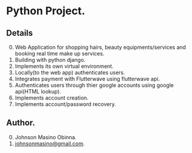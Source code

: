 # Python Project.

## Details
0. Web Application for shopping hairs, beauty equipments/services and booking real time make up services.
1. Building with python django.
2. Implements its own virtual environment.
3. Locally(to the web app) authenticates users.
4. Integrates payment with Flutterwave using flutterwave api.
5. Authenticates users through thier google accounts using google api(HTML lookup).
6. Implements account creation.
7. Implements account/password recovery.

## Author.
0. Johnson Masino Obinna.
1. johnsonmasino@gmail.com.
